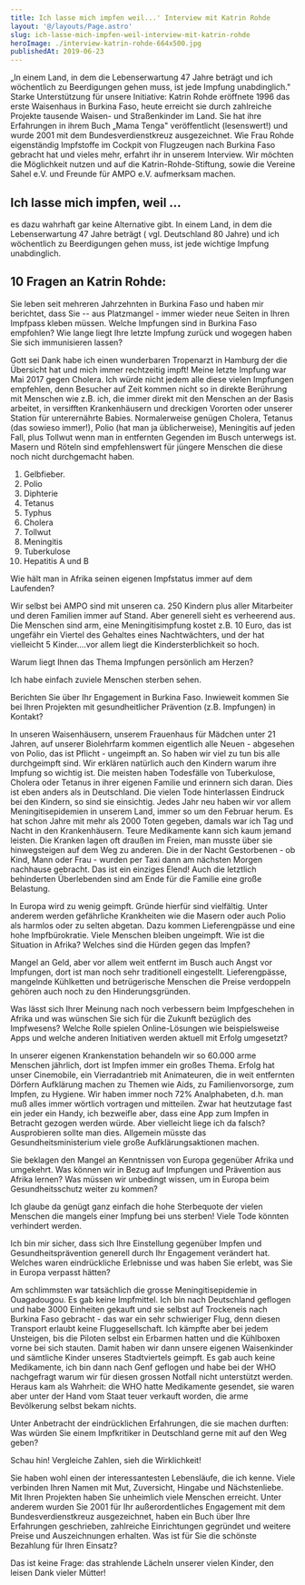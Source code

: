 ```yaml
---
title: Ich lasse mich impfen weil...' Interview mit Katrin Rohde
layout: '@/layouts/Page.astro'
slug: ich-lasse-mich-impfen-weil-interview-mit-katrin-rohde
heroImage: ./interview-katrin-rohde-664x500.jpg
publishedAt: 2019-06-23
---
```


„In einem Land, in dem die Lebenserwartung 47 Jahre beträgt und ich wöchentlich zu Beerdigungen gehen muss, ist jede Impfung unabdinglich." Starke Unterstützung für unsere Initiative: Katrin Rohde eröffnete 1996 das erste Waisenhaus in Burkina Faso, heute erreicht sie durch zahlreiche Projekte tausende Waisen- und Straßenkinder im Land. Sie hat ihre Erfahrungen in ihrem Buch „Mama Tenga" veröffentlicht (lesenswert!) und wurde 2001 mit dem Bundesverdienstkreuz ausgezeichnet. Wie Frau Rohde eigenständig Impfstoffe im Cockpit von Flugzeugen nach Burkina Faso gebracht hat und vieles mehr, erfahrt ihr in unserem Interview. Wir möchten die Möglichkeit nutzen und auf die Katrin-Rohde-Stiftung, sowie die Vereine Sahel e.V. und Freunde für AMPO e.V. aufmerksam machen.

## Ich lasse mich impfen, weil ...

es dazu wahrhaft gar keine Alternative gibt. In einem Land, in dem die Lebenserwartung 47 Jahre beträgt ( vgl. Deutschland 80 Jahre) und ich wöchentlich zu Beerdigungen gehen muss, ist jede wichtige Impfung unabdinglich.

## 10 Fragen an Katrin Rohde:

Sie leben seit mehreren Jahrzehnten in Burkina Faso und haben mir berichtet, dass Sie -- aus Platzmangel - immer wieder neue Seiten in Ihren Impfpass kleben müssen. Welche Impfungen sind in Burkina Faso empfohlen? Wie lange liegt Ihre letzte Impfung zurück und wogegen haben Sie sich immunisieren lassen?

Gott sei Dank habe ich einen wunderbaren Tropenarzt in Hamburg der die Übersicht hat und mich immer rechtzeitig impft! Meine letzte Impfung war Mai 2017 gegen Cholera. Ich würde nicht jedem alle diese vielen Impfungen empfehlen, denn Besucher auf Zeit kommen nicht so in direkte Berührung mit Menschen wie z.B. ich, die immer direkt mit den Menschen an der Basis arbeitet, in versifften Krankenhäusern und dreckigen Vororten oder unserer Station für unterernährte Babies. Normalerweise genügen Cholera, Tetanus (das sowieso immer!), Polio (hat man ja üblicherweise), Meningitis auf jeden Fall, plus Tollwut wenn man in entfernten Gegenden im Busch unterwegs ist. Masern und Röteln sind empfehlenswert für jüngere Menschen die diese noch nicht durchgemacht haben.

1.  Gelbfieber.
2.  Polio
3.  Diphterie
4.  Tetanus
5.  Typhus
6.  Cholera
7.  Tollwut
8.  Meningitis
9.  Tuberkulose
10. Hepatitis A und B

Wie hält man in Afrika seinen eigenen Impfstatus immer auf dem Laufenden?

Wir selbst bei AMPO sind mit unseren ca. 250 Kindern plus aller Mitarbeiter und deren Familien immer auf Stand. Aber generell sieht es verheerend aus. Die Menschen sind arm, eine Meningitisimpfung kostet z.B. 10 Euro, das ist ungefähr ein Viertel des Gehaltes eines Nachtwächters, und der hat vielleicht 5 Kinder....vor allem liegt die Kindersterblichkeit so hoch.

Warum liegt Ihnen das Thema Impfungen persönlich am Herzen?

Ich habe einfach zuviele Menschen sterben sehen.

Berichten Sie über Ihr Engagement in Burkina Faso. Inwieweit kommen Sie bei Ihren Projekten mit gesundheitlicher Prävention (z.B. Impfungen) in Kontakt?

In unseren Waisenhäusern, unserem Frauenhaus für Mädchen unter 21 Jahren, auf unserer Biolehrfarm kommen eigentlich alle Neuen - abgesehen von Polio, das ist Pflicht - ungeimpft an. So haben wir viel zu tun bis alle durchgeimpft sind. Wir erklären natürlich auch den Kindern warum ihre Impfung so wichtig ist. Die meisten haben Todesfälle von Tuberkulose, Cholera oder Tetanus in ihrer eigenen Familie und erinnern sich daran. Dies ist eben anders als in Deutschland. Die vielen Tode hinterlassen Eindruck bei den Kindern, so sind sie einsichtig. Jedes Jahr neu haben wir vor allem Meningitisepidemien in unserem Land, immer so um den Februar herum. Es hat schon Jahre mit mehr als 2000 Toten gegeben, damals war ich Tag und Nacht in den Krankenhäusern. Teure Medikamente kann sich kaum jemand leisten. Die Kranken lagen oft draußen im Freien, man musste über sie hinwegsteigen auf dem Weg zu anderen. Die in der Nacht Gestorbenen - ob Kind, Mann oder Frau - wurden per Taxi dann am nächsten Morgen nachhause gebracht. Das ist ein einziges Elend! Auch die letztlich behinderten Überlebenden sind am Ende für die Familie eine große Belastung.

In Europa wird zu wenig geimpft. Gründe hierfür sind vielfältig. Unter anderem werden gefährliche Krankheiten wie die Masern oder auch Polio als harmlos oder zu selten abgetan. Dazu kommen Lieferengpässe und eine hohe Impfbürokratie. Viele Menschen bleiben ungeimpft. Wie ist die Situation in Afrika? Welches sind die Hürden gegen das Impfen?

Mangel an Geld, aber vor allem weit entfernt im Busch auch Angst vor Impfungen, dort ist man noch sehr traditionell eingestellt. Lieferengpässe, mangelnde Kühlketten und betrügerische Menschen die Preise verdoppeln gehören auch noch zu den Hinderungsgründen.

Was lässt sich Ihrer Meinung nach noch verbessern beim Impfgeschehen in Afrika und was wünschen Sie sich für die Zukunft bezüglich des Impfwesens? Welche Rolle spielen Online-Lösungen wie beispielsweise Apps und welche anderen Initiativen werden aktuell mit Erfolg umgesetzt?

In unserer eigenen Krankenstation behandeln wir so 60.000 arme Menschen jährlich, dort ist Impfen immer ein großes Thema. Erfolg hat unser Cinemobile, ein Vierradantrieb mit Animateuren, die in weit entfernten Dörfern Aufklärung machen zu Themen wie Aids, zu Familienvorsorge, zum Impfen, zu Hygiene. Wir haben immer noch 72% Analphabeten, d.h. man muß alles immer wörtlich vortragen und mitteilen. Zwar hat heutzutage fast ein jeder ein Handy, ich bezweifle aber, dass eine App zum Impfen in Betracht gezogen werden würde. Aber vielleicht liege ich da falsch? Ausprobieren sollte man dies. Allgemein müsste das Gesundheitsministerium viele große Aufklärungsaktionen machen.

Sie beklagen den Mangel an Kenntnissen von Europa gegenüber Afrika und umgekehrt. Was können wir in Bezug auf Impfungen und Prävention aus Afrika lernen? Was müssen wir unbedingt wissen, um in Europa beim Gesundheitsschutz weiter zu kommen?

Ich glaube da genügt ganz einfach die hohe Sterbequote der vielen Menschen die mangels einer Impfung bei uns sterben! Viele Tode könnten verhindert werden.

Ich bin mir sicher, dass sich Ihre Einstellung gegenüber Impfen und Gesundheitsprävention generell durch Ihr Engagement verändert hat. Welches waren eindrückliche Erlebnisse und was haben Sie erlebt, was Sie in Europa verpasst hätten?

Am schlimmsten war tatsächlich die grosse Meningitisepidemie in Ouagadougou. Es gab keine Impfmittel. Ich bin nach Deutschland geflogen und habe 3000 Einheiten gekauft und sie selbst auf Trockeneis nach Burkina Faso gebracht - das war ein sehr schwieriger Flug, denn diesen Transport erlaubt keine Fluggesellschaft. Ich kämpfte aber bei jedem Unsteigen, bis die Piloten selbst ein Erbarmen hatten und die Kühlboxen vorne bei sich stauten. Damit haben wir dann unsere eigenen Waisenkinder und sämtliche Kinder unseres Stadtviertels geimpft. Es gab auch keine Medikamente, ich bin dann nach Genf geflogen und habe bei der WHO nachgefragt warum wir für diesen grossen Notfall nicht unterstützt werden. Heraus kam als Wahrheit: die WHO hatte Medikamente gesendet, sie waren aber unter der Hand vom Staat teuer verkauft worden, die arme Bevölkerung selbst bekam nichts.

Unter Anbetracht der eindrücklichen Erfahrungen, die sie machen durften: Was würden Sie einem Impfkritiker in Deutschland gerne mit auf den Weg geben?

Schau hin! Vergleiche Zahlen, sieh die Wirklichkeit!

Sie haben wohl einen der interessantesten Lebensläufe, die ich kenne. Viele verbinden Ihren Namen mit Mut, Zuversicht, Hingabe und Nächstenliebe. Mit Ihren Projekten haben Sie unheimlich viele Menschen erreicht. Unter anderem wurden Sie 2001 für Ihr außerordentliches Engagement mit dem Bundesverdienstkreuz ausgezeichnet, haben ein Buch über Ihre Erfahrungen geschrieben, zahlreiche Einrichtungen gegründet und weitere Preise und Auszeichnungen erhalten. Was ist für Sie die schönste Bezahlung für Ihren Einsatz?

Das ist keine Frage: das strahlende Lächeln unserer vielen Kinder, den leisen Dank vieler Mütter!
